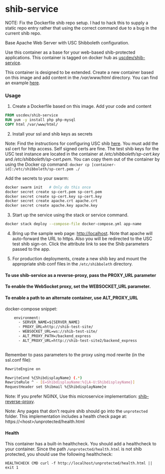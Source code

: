 # shib-service

NOTE: Fix the Dockerfile shib repo setup. I had to hack this
to supply a static repo entry rather that using the correct
command due to a bug in the current shib repo.

Base Apache Web Server with USC Shibboleth configuration.

Use this container as a base for your web-based shib-protected applications.
This container is tagged on docker hub as [uscdev/shib-service](https://hub.docker.com/r/uscdev/shib-service/).

This container is designed to be extended. Create a new container based
on this image and add content in the */var/www/html* directory.
You can find an example [here](https://github.com/uscdev/shib-service-example).

### Usage

1. Create a Dockerfile based on this image. Add your code and content

````dockerfile
FROM uscdev/shib-service
RUN yum -y install php php-mysql
COPY html /var/www/html/
````

2. Install your ssl and shib keys as secrets

Note: Find the instructions for configuring USC shib [here](https://shibboleth.usc.edu/).
You must add the ssl cert for http access. Self signed certs are fine.
The test shib keys for the USC test instance are located
in the container at */etc/shibboleth/sp-cert.key* and */etc/shibboleth/sp-cert.pem*.
You can copy them out of the container by using the Docker cp command:
````docker cp [container-id]:/etc/shibboleth/sp-cert.pem ./````

Add the secrets to your swarm:

````bash
docker swarm init   # Only do this once
docker secret create sp-cert.pem sp-cert.pem
docker secret create sp-cert.key sp-cert.key
docker secret create apache.crt apache.crt
docker secret create apache.key apache.key
````

3. Start up the service using the stack or service command.

````bash
docker stack deploy --compose-file docker-compose.yml app-name
````

4. Bring up the sample web page: <http://localhost>. Note that apache will auto-forward
the URL to https. Also you will be redirected to the USC test shib sign-on. Click the 
attribute link to see the Shib parameters passed to the app.

5. For production deployments, create a new shib key and mount the
appropriate shib conf files in the ````/etc/shibboleth```` directory.

#### To use shib-service as a reverse-proxy, pass the PROXY_URL parameter
#### To enable the WebSocket proxy, set the WEBSOCKET_URL parameter.
#### To enable a path to an alternate container, use ALT_PROXY_URL 
docker-compose snippet:
````dockerfile
    environment:
      - SERVER_NAME=${SERVER_NAME}
      - PROXY_URL=http://shib-test-site/
      - WEBSOCKET_URL=ws://shib-test-site/
      - ALT_PROXY_PATH=/backend_express
      - ALT_PROXY_URL=http://shib-test-site2/backend_express
      
````

Remember to pass parameters to the proxy using mod rewrite (in the ssl.conf file):
````bash
RewriteEngine on

RewriteCond %{ShibdisplayName} (.*)
RewriteRule ^ - [E=ShibdisplayName:%{LA-U:ShibdisplayName}]
RequestHeader set Shibmail %{ShibdisplayName}e
````

Note: If you prefer NGINX, Use this microservice implementation:
 [shib-reverse-proxy](https://github.com/uscdev/shib-reverse-proxy).

Note: Any pages that don't require shib should go into the ````unprotected```` folder.
This implementation includes a health check page at: https://&lt;host&gt;/unprotected/health.html 

#### Health

This container has a built-in healthcheck. You should add a healthcheck to your container.
Since the path `/unprotected/health.html` is not shib protected, you should use the following healthcheck:

````
HEALTHCHECK CMD curl -f http://localhost/unprotected/health.html || exit 1
````